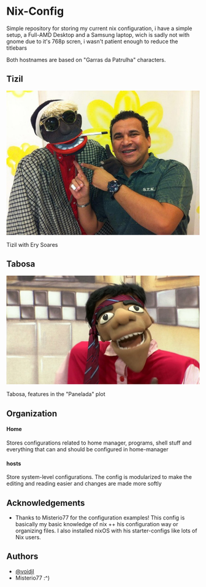 # Nix-Config 


Simple repository for storing my current nix configuration, i have a simple setup, a Full-AMD Desktop and a Samsung laptop, wich is sadly not with gnome due to it's 768p scren, i wasn't patient enough to reduce the titlebars

Both hostnames are based on "Garras da Patrulha" characters.

## Tizil 

![tizil](readme-assets/tizil.jpg)

Tizil with Ery Soares

## Tabosa

![tabosa](readme-assets/tabosa.jpg)

Tabosa, features in the "Panelada" plot

## Organization 

#### Home
Stores configurations related to home manager, programs, shell stuff and everything that can and should be configured in home-manager 

#### hosts

Store system-level configurations. The config is modularized to make the editing and reading easier and changes are made more softly


## Acknowledgements

 - Thanks to Misterio77 for the configuration examples! This config is basically my basic knowledge of nix ++ his configuration way or organizing files. I also installed nixOS with his starter-configs like lots of Nix users. 


## Authors

- [@voidjl](https://www.github.com/lemosjose)
- Misterio77 :^)
